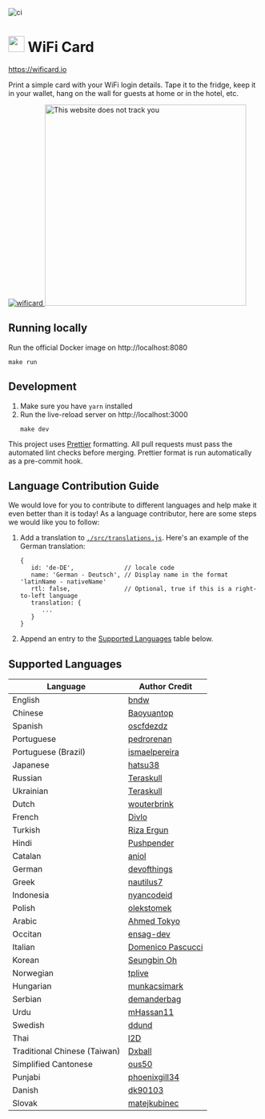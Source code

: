 ![ci](https://github.com/bndw/wifi-card/workflows/ci/badge.svg)

# <img width="32px" src="./public/images/wifi.png"> WiFi Card

https://wificard.io

Print a simple card with your WiFi login details. Tape it to the fridge, keep it in your wallet, hang on the wall for guests at home or in the hotel, etc.

<a href="https://wificard.io/">
   <img alt="wificard" src="https://user-images.githubusercontent.com/48166553/129261875-169841ab-e997-4596-af7f-ada0f68cd230.gif">
</a>

<a href="https://thiswebsitedoesnottrackyou.com/">
   <img width="402" alt="This website does not track you" src="https://user-images.githubusercontent.com/4248167/184430158-849d4b2c-de43-483f-86fe-0743b23bc40c.png">
</a>

## Running locally

Run the official Docker image on http://localhost:8080

```
make run
```

## Development

1. Make sure you have `yarn` installed
2. Run the live-reload server on http://localhost:3000
   ```
   make dev
   ```

This project uses [Prettier](https://prettier.io/) formatting. All pull requests must pass the automated lint checks before merging. Prettier format is run automatically as a pre-commit hook.

## Language Contribution Guide

We would love for you to contribute to different languages and help make it even better than it is today! As a language contributor, here are some steps we would like you to follow:

1. Add a translation to [`./src/translations.js`](./src/translations.js). Here's an example of the German translation:

   ```
   {
      id: 'de-DE',              // locale code
      name: 'German - Deutsch', // Display name in the format 'latinName - nativeName'
      rtl: false,               // Optional, true if this is a right-to-left language
      translation: {
         ...
      }
   }
   ```

2. Append an entry to the [Supported Languages](#supported-languages) table below.

## Supported Languages

| Language                     | Author Credit                                      |
| ---------------------------- | -------------------------------------------------- |
| English                      | [bndw](https://github.com/bndw)                    |
| Chinese                      | [Baoyuantop](https://github.com/Baoyuantop)        |
| Spanish                      | [oscfdezdz](https://github.com/oscfdezdz)          |
| Portuguese                   | [pedrorenan](https://github.com/pedrorenan)        |
| Portuguese (Brazil)          | [ismaelpereira](https://github.com/ismaelpereira)  |
| Japanese                     | [hatsu38](https://github.com/hatsu38)              |
| Russian                      | [Teraskull](https://github.com/Teraskull)          |
| Ukrainian                    | [Teraskull](https://github.com/Teraskull)          |
| Dutch                        | [wouterbrink](https://github.com/wouterbrink)      |
| French                       | [Divlo](https://github.com/Divlo)                  |
| Turkish                      | [Riza Ergun](https://github.com/rizaergun)         |
| Hindi                        | [Pushpender](https://github.com/PushpenderSaini0)  |
| Catalan                      | [aniol](https://github.com/aniol)                  |
| German                       | [devofthings](https://github.com/devofthings)      |
| Greek                        | [nautilus7](https://github.com/nautilus7)          |
| Indonesia                    | [nyancodeid](https://github.com/nyancodeid)        |
| Polish                       | [olekstomek](https://github.com/olekstomek)        |
| Arabic                       | [Ahmed Tokyo](https://github.com/a-tokyo)          |
| Occitan                      | [ensag-dev](https://github.com/ensag-dev)          |
| Italian                      | [Domenico Pascucci](https://github.com/pasmimmo)   |
| Korean                       | [Seungbin Oh](https://github.com/sboh1214)         |
| Norwegian                    | [tplive](https://github.com/tplive)                |
| Hungarian                    | [munkacsimark](https://github.com/munkacsimark)    |
| Serbian                      | [demanderbag](https://github.com/demanderbag)      |
| Urdu                         | [mHassan11](https://github.com/mHassan11)          |
| Swedish                      | [ddund](https://github.com/ddund)                  |
| Thai                         | [l2D](https://github.com/l2D)                      |
| Traditional Chinese (Taiwan) | [Dxball](https://github.com/dxball)                |
| Simplified Cantonese         | [ous50](https://github.com/ous50)                  |
| Punjabi                      | [phoenixgill34](https://github.com/phoenixgill34/) |
| Danish                       | [dk90103](https://github.com/dk90103/)             |
| Slovak                       | [matejkubinec](https://github.com/matejkubinec/)   |
